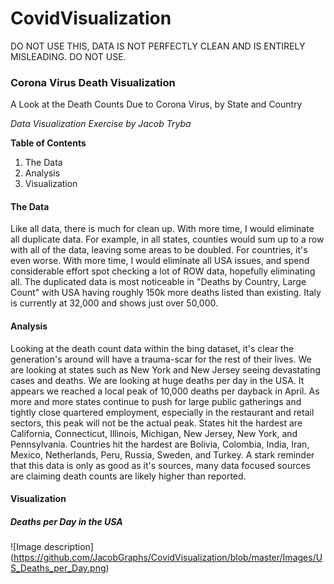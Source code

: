 # CovidVisualization
DO NOT USE THIS, DATA IS NOT PERFECTLY CLEAN AND IS ENTIRELY MISLEADING. DO NOT USE.

### Corona Virus Death Visualization
A Look at the Death Counts Due to Corona Virus, by State and Country

*Data Visualization Exercise*
*by Jacob Tryba*


**Table of Contents**
1. The Data
2. Analysis
3. Visualization

#### The Data
Like all data, there is much for clean up. With more time, I would eliminate all duplicate data. For example, in all states, counties would sum up to a row with all of the data, leaving some areas to be doubled. For countries, it's even worse. With more time, I would eliminate all USA issues, and spend considerable effort spot checking a lot of ROW data, hopefully eliminating all. The duplicated data is most noticeable in "Deaths by Country, Large Count" with USA having roughly 150k more deaths listed than existing. Italy is currently at 32,000 and shows just over 50,000.

#### Analysis
Looking at the death count data within the bing dataset, it's clear the generation's around will have a trauma-scar for the rest of their lives. We are looking at states such as New York and New Jersey seeing devastating cases and deaths. We are looking at huge deaths per day in the USA. It appears we reached a local peak of 10,000 deaths per dayback in April. As more and more states continue to push for large public gatherings and tightly close quartered employment, especially in the restaurant and retail sectors, this peak will not be the actual peak. States hit the hardest are California, Connecticut, Illinois, Michigan, New Jersey, New York, and Pennsylvania. Countries hit the hardest are Bolivia, Colombia, India, Iran, Mexico, Netherlands, Peru, Russia, Sweden, and Turkey. A stark reminder that this data is only as good as it's sources, many data focused sources are claiming death counts are likely higher than reported.

#### Visualization

##### Deaths per Day in the USA
![Image description]
(https://github.com/JacobGraphs/CovidVisualization/blob/master/Images/US_Deaths_per_Day.png)
